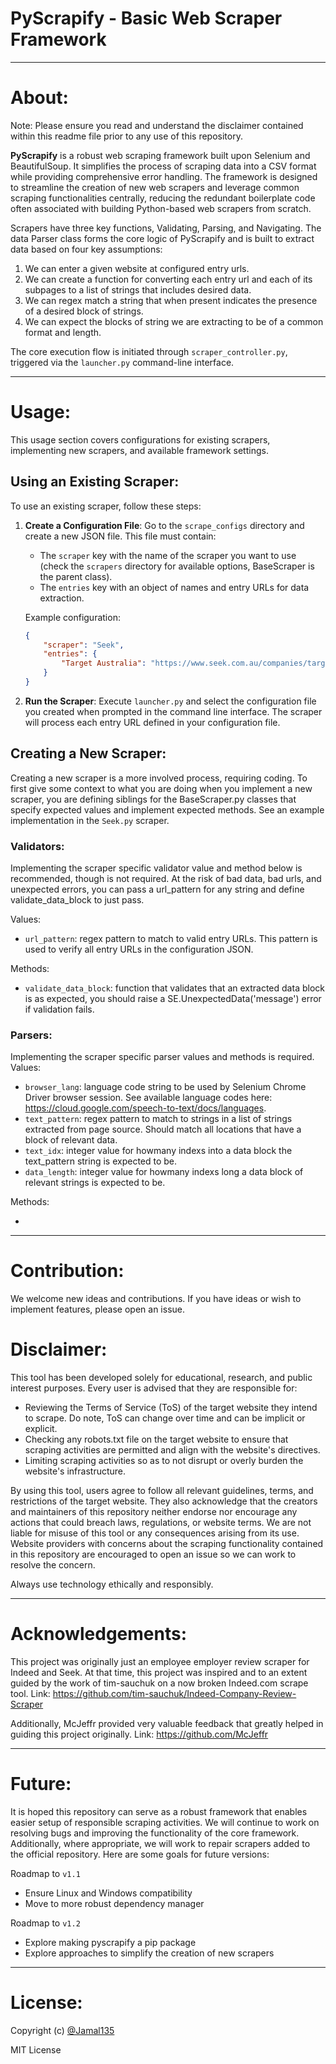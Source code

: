 # PyScrapify - Basic Web Scraper Framework

***
# About:

Note: Please ensure you read and understand the disclaimer contained within this readme file prior to any use of this repository.

**PyScrapify** is a robust web scraping framework built upon Selenium and BeautifulSoup. It simplifies the process of scraping data into a CSV format while providing comprehensive error handling. The framework is designed to streamline the creation of new web scrapers and leverage common scraping functionalities centrally, reducing the redundant boilerplate code often associated with building Python-based web scrapers from scratch.

Scrapers have three key functions, Validating, Parsing, and Navigating. The data Parser class forms the core logic of PyScrapify and is built to extract data based on four key assumptions: 

1. We can enter a given website at configured entry urls. 
2. We can create a function for converting each entry url and each of its subpages to a list of strings that includes desired data. 
3. We can regex match a string that when present indicates the presence of a desired block of strings.
4. We can expect the blocks of string we are extracting to be of a common format and length.

The core execution flow is initiated through `scraper_controller.py`, triggered via the `launcher.py` command-line interface.

***
# Usage:

This usage section covers configurations for existing scrapers, implementing new scrapers, and available framework settings.

## Using an Existing Scraper:

To use an existing scraper, follow these steps:

1. **Create a Configuration File**: Go to the `scrape_configs` directory and create a new JSON file. This file must contain:
    - The `scraper` key with the name of the scraper you want to use (check the `scrapers` directory for available options, BaseScraper is the parent class).
    - The `entries` key with an object of names and entry URLs for data extraction.

    Example configuration:
    ```json
    {
        "scraper": "Seek",
        "entries": {
            "Target Australia": "https://www.seek.com.au/companies/target-432304/reviews"
        }
    }
    ```

2. **Run the Scraper**: Execute `launcher.py` and select the configuration file you created when prompted in the command line interface. The scraper will process each entry URL defined in your configuration file.

## Creating a New Scraper:

Creating a new scraper is a more involved process, requiring coding. To first give some context to what you are doing when you implement a new scraper, you are defining siblings for the BaseScraper.py classes that specify expected values and implement expected methods. See an example implementation in the `Seek.py` scraper.

### Validators:

Implementing the scraper specific validator value and method below is recommended, though is not required. At the risk of bad data, bad urls, and unexpected errors, you can pass a url_pattern for any string and define validate_data_block to just pass.

Values:

* `url_pattern`: regex pattern to match to valid entry URLs. This pattern is used to verify all entry URLs in the configuration JSON.

Methods:

* `validate_data_block`: function that validates that an extracted data block is as expected, you should raise a SE.UnexpectedData('message') error if validation fails.

### Parsers:

Implementing the scraper specific parser values and methods is required. 
Values:

* `browser_lang`: language code string to be used by Selenium Chrome Driver browser session. See available language codes here: https://cloud.google.com/speech-to-text/docs/languages.
* `text_pattern`: regex pattern to match to strings in a list of strings extracted from page source. Should match all locations that have a block of relevant data.
* `text_idx`: integer value for howmany indexs into a data block the text_pattern string is expected to be.
* `data_length`: integer value for howmany indexs long a data block of relevant strings is expected to be. 


Methods:

* 

***

# Contribution:

We welcome new ideas and contributions. If you have ideas or wish to implement features, please open an issue.

# Disclaimer:

This tool has been developed solely for educational, research, and public interest purposes. Every user is advised that they are responsible for:

* Reviewing the Terms of Service (ToS) of the target website they intend to scrape. Do note, ToS can change over time and can be implicit or explicit.
* Checking any robots.txt file on the target website to ensure that scraping activities are permitted and align with the website's directives.
* Limiting scraping activities so as to not disrupt or overly burden the website's infrastructure.

By using this tool, users agree to follow all relevant guidelines, terms, and restrictions of the target website. They also acknowledge that the creators and maintainers of this repository neither endorse nor encourage any actions that could breach laws, regulations, or website terms. We are not liable for misuse of this tool or any consequences arising from its use. Website providers with concerns about the scraping functionality contained in this repository are encouraged to open an issue so we can work to resolve the concern.

Always use technology ethically and responsibly.

***
# Acknowledgements:

This project was originally just an employee employer review scraper for Indeed and Seek. At that time, this project was inspired and to an extent guided by the work of tim-sauchuk on a now broken Indeed.com scrape tool.
Link: https://github.com/tim-sauchuk/Indeed-Company-Review-Scraper

Additionally, McJeffr provided very valuable feedback that greatly helped in guiding this project originally.
Link: https://github.com/McJeffr

***
# Future:

It is hoped this repository can serve as a robust framework that enables easier setup of responsible scraping activities. We will continue to work on resolving bugs and improving the functionality of the core framework. Additionally, where appropriate, we will work to repair scrapers added to the official repository. Here are some goals for future versions:

Roadmap to `v1.1`

* Ensure Linux and Windows compatibility
* Move to more robust dependency manager
  
Roadmap to `v1.2`

* Explore making pyscrapify a pip package
* Explore approaches to simplify the creation of new scrapers

***
# License:

Copyright (c) [@Jamal135]

MIT License

<!-- github-only -->
[@Jamal135]: https://github.com/Jamal135